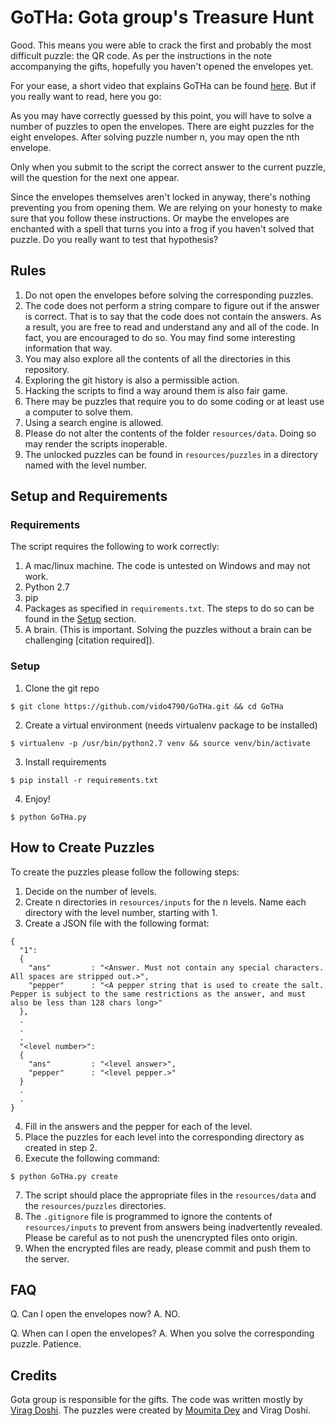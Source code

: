 # GoTHa: Gota group's Treasure Hunt

Good. This means you were able to crack the first and probably the most difficult puzzle: the QR code. As per the instructions in the note accompanying the gifts, hopefully you haven't opened the envelopes yet.

For your ease, a short video that explains GoTHa can be found [here](https://www.youtube.com/watch?v=dQw4w9WgXcQ). But if you really want to read, here you go:

As you may have correctly guessed by this point, you will have to solve a number of puzzles to open the envelopes. There are eight puzzles for the eight envelopes. After solving puzzle number n, you may open the nth envelope.

Only when you submit to the script the correct answer to the current puzzle, will the question for the next one appear.

Since the envelopes themselves aren't locked in anyway, there's nothing preventing you from opening them.
We are relying on your honesty to make sure that you follow these instructions. Or maybe the envelopes are enchanted with a spell that turns you into a frog if you haven't solved that puzzle. Do you really want to test that hypothesis?


## Rules
1. Do not open the envelopes before solving the corresponding puzzles.
2. The code does not perform a string compare to figure out if the answer is correct. That is to say that the code does not contain the answers. As a result, you are free to read and understand any and all of the code. In fact, you are encouraged to do so. You may find some interesting information that way.
3. You may also explore all the contents of all the directories in this repository.
4. Exploring the git history is also a permissible action.
5. Hacking the scripts to find a way around them is also fair game.
6. There may be puzzles that require you to do some coding or at least use a computer to solve them.
7. Using a search engine is allowed.
8. Please do not alter the contents of the folder `resources/data`. Doing so may render the scripts inoperable.
9. The unlocked puzzles can be found in `resources/puzzles` in a directory named with the level number.


## Setup and Requirements

### Requirements
The script requires the following to work correctly:
1. A mac/linux machine. The code is untested on Windows and may not work.
2. Python 2.7
3. pip
4. Packages as specified in `requirements.txt`.
The steps to do so can be found in the [Setup](#setup) section.
5. A brain. (This is important. Solving the puzzles without a brain can be challenging \[citation required\]).

### Setup
1. Clone the git repo
```
$ git clone https://github.com/vido4790/GoTHa.git && cd GoTHa
```
2. Create a virtual environment (needs virtualenv package to be installed)
```
$ virtualenv -p /usr/bin/python2.7 venv && source venv/bin/activate
```
3. Install requirements
```
$ pip install -r requirements.txt
```
4. Enjoy!
```
$ python GoTHa.py
```

## How to Create Puzzles
To create the puzzles please follow the following steps:
1. Decide on the number of levels.
2. Create n directories in `resources/inputs` for the n levels. Name each directory with the level number, starting with 1.
3. Create a JSON file with the following format:
```
{
  "1": 
  {
    "ans"         : "<Answer. Must not contain any special characters. All spaces are stripped out.>",
    "pepper"      : "<A pepper string that is used to create the salt. Pepper is subject to the same restrictions as the answer, and must also be less than 128 chars long>"
  },
  .
  .
  .
  "<level number>":
  {
    "ans"         : "<level answer>",
    "pepper"      : "<level pepper.>"
  }
  .
  .
}
```
4. Fill in the answers and the pepper for each of the level.
5. Place the puzzles for each level into the corresponding directory as created in step 2.
6. Execute the following command:
```
$ python GoTHa.py create
```
7. The script should place the appropriate files in the `resources/data` and the `resources/puzzles` directories.
8. The `.gitignore` file is programmed to ignore the contents of `resources/inputs` to prevent from answers being inadvertently revealed. Please be careful as to not push the unencrypted files onto origin.
9. When the encrypted files are ready, please commit and push them to the server.

## FAQ
Q. Can I open the envelopes now?
A. NO. 

Q. When can I open the envelopes?
A. When you solve the corresponding puzzle. Patience.


## Credits
Gota group is responsible for the gifts. The code was written mostly by [Virag Doshi](https://gist.github.com/vido4790). The puzzles were created by [Moumita Dey](https://github.com/mdey6) and Virag Doshi.
